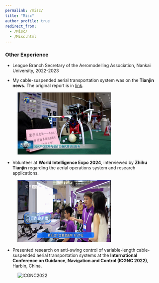 ```yaml
---
permalink: /misc/
title: "Misc"
author_profile: true
redirect_from: 
  - /Misc/
  - /Misc.html
---
```




### Other Experience

- League Branch Secretary of the Aeromodelling Association, Nankai University, 2022-2023

- My cable-suspended aerial transportation system was on the **Tianjin news**. The original report is in [link](http://news.enorth.com.cn/system/2024/12/28/057945768.shtml).
<div style="margin-left: 40px;">
  <img src="/images/tianjinnews.png" alt="tianjinnews" width="300" height="200">
</div>

- Volunteer at **World Intelligence Expo 2024**, interviewed by **Zhihu Tianjin** regarding the aerial operations system and research applications.
<div style="margin-left: 40px;">
  <img src="/images/HaiYu-ZhihuInterview.png" alt="WIE2024" width="300" height="200">
</div>


- Presented research on anti-swing control of variable-length cable-suspended aerial transportation systems at the **International Conference on Guidance, Navigation and Control (ICGNC 2022)**, Harbin, China.
<div style="margin-left: 40px;">
  <img src="/images/HaiYu-ICGNC-Oral.png" alt="ICGNC2022" width="300" height="200">
</div>

